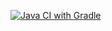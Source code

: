 [![Java CI with Gradle](https://github.com/JulyJulyZH/PageObject/actions/workflows/gradle-publish.yml/badge.svg)](https://github.com/JulyJulyZH/PageObject/actions/workflows/gradle-publish.yml)
